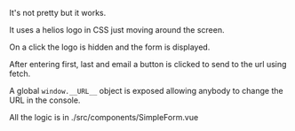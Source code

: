 It's not pretty but it works.

It uses a helios logo in CSS just moving around the screen.

On a click the logo is hidden and the form is displayed.

After entering first, last and email a button is clicked to send to the url using fetch.

A global `window.__URL__` object is exposed allowing anybody to change the URL in the console.

All the logic is in ./src/components/SimpleForm.vue


